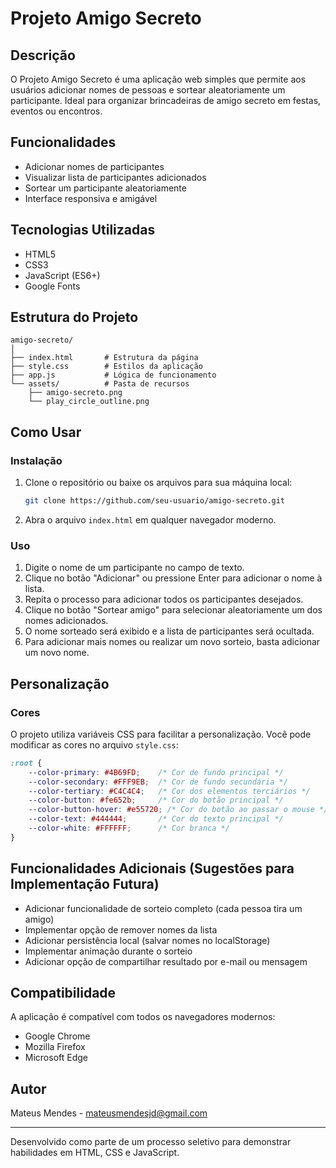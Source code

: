 # Projeto Amigo Secreto

## Descrição

O Projeto Amigo Secreto é uma aplicação web simples que permite aos usuários adicionar nomes de pessoas e sortear aleatoriamente um participante. Ideal para organizar brincadeiras de amigo secreto em festas, eventos ou encontros.

## Funcionalidades

- Adicionar nomes de participantes
- Visualizar lista de participantes adicionados
- Sortear um participante aleatoriamente
- Interface responsiva e amigável

## Tecnologias Utilizadas

- HTML5
- CSS3
- JavaScript (ES6+)
- Google Fonts

## Estrutura do Projeto

```
amigo-secreto/
│
├── index.html       # Estrutura da página
├── style.css        # Estilos da aplicação
├── app.js           # Lógica de funcionamento
└── assets/          # Pasta de recursos
    ├── amigo-secreto.png
    └── play_circle_outline.png
```

## Como Usar

### Instalação

1. Clone o repositório ou baixe os arquivos para sua máquina local:
   ```bash
   git clone https://github.com/seu-usuario/amigo-secreto.git
   ```

2. Abra o arquivo `index.html` em qualquer navegador moderno.

### Uso

1. Digite o nome de um participante no campo de texto.
2. Clique no botão "Adicionar" ou pressione Enter para adicionar o nome à lista.
3. Repita o processo para adicionar todos os participantes desejados.
4. Clique no botão "Sortear amigo" para selecionar aleatoriamente um dos nomes adicionados.
5. O nome sorteado será exibido e a lista de participantes será ocultada.
6. Para adicionar mais nomes ou realizar um novo sorteio, basta adicionar um novo nome.

## Personalização

### Cores

O projeto utiliza variáveis CSS para facilitar a personalização. Você pode modificar as cores no arquivo `style.css`:

```css
:root {
    --color-primary: #4B69FD;    /* Cor de fundo principal */
    --color-secondary: #FFF9EB;  /* Cor de fundo secundária */
    --color-tertiary: #C4C4C4;   /* Cor dos elementos terciários */
    --color-button: #fe652b;     /* Cor do botão principal */
    --color-button-hover: #e55720; /* Cor do botão ao passar o mouse */
    --color-text: #444444;       /* Cor do texto principal */
    --color-white: #FFFFFF;      /* Cor branca */
}
```

## Funcionalidades Adicionais (Sugestões para Implementação Futura)

- Adicionar funcionalidade de sorteio completo (cada pessoa tira um amigo)
- Implementar opção de remover nomes da lista
- Adicionar persistência local (salvar nomes no localStorage)
- Implementar animação durante o sorteio
- Adicionar opção de compartilhar resultado por e-mail ou mensagem

## Compatibilidade

A aplicação é compatível com todos os navegadores modernos:

- Google Chrome
- Mozilla Firefox
- Microsoft Edge


## Autor

Mateus Mendes - mateusmendesjd@gmail.com

---

Desenvolvido como parte de um processo seletivo para demonstrar habilidades em HTML, CSS e JavaScript.
